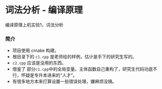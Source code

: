# 词法分析 - 编译原理
编译原理上机实验1，词法分析

### 简介
- 项目使用 cmake 构建。
- 根目录下的 `c1.cpp` 是老师给的样例，估计是手下的研究生写的。
- `c2.cpp` 应该是没用的东西。
- 借鉴了 部分`c1.cpp`中的全局变量。主体函数自己重构了，研究生代码功底不行，怀疑是专升本进来的“人才”。
- 有很多地方本来打算设置一些错误处理，嫌麻烦没搞。
